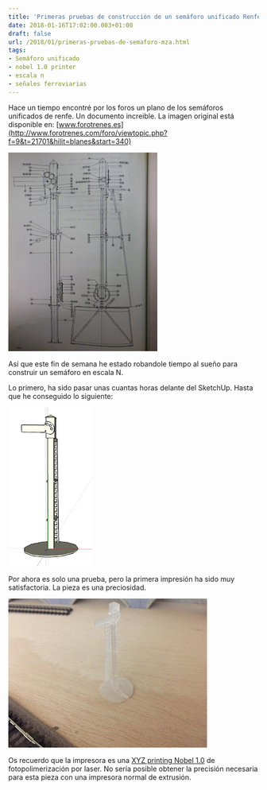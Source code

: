 ```yaml
---
title: 'Primeras pruebas de construcción de un semáforo unificado Renfe'
date: 2018-01-16T17:02:00.003+01:00
draft: false
url: /2018/01/primeras-pruebas-de-semaforo-mza.html
tags: 
- Semáforo unificado
- nobel 1.0 printer
- escala n
- señales ferroviarias
---
```


Hace un tiempo encontré por los foros un plano de los semáforos unificados de renfe. Un documento increible. La imagen original está disponible en: [www.forotrenes.es](http://www.forotrenes.com/foro/viewtopic.php?f=9&t=21701&hilit=blanes&start=340)  
  

[![](IMG_3825.JPG)](IMG_3825_big.JPG)

  
  
Así que este fin de semana he estado robandole tiempo al sueño para construir un semáforo en escala N.  
  
Lo primero, ha sido pasar unas cuantas horas delante del SketchUp. Hasta que he conseguido lo siguiente:  
  

[![](semaforoMzaCapturaPantalla.png)](semaforoMzaCapturaPantalla_big.png)

  
Por ahora es solo una prueba, pero la primera impresión ha sido muy satisfactoria. La pieza es una preciosidad.  
  

[![](IMG_4152.JPG)](IMG_4152_big.jpeg)

  
  
Os recuerdo que la impresora es una [XYZ printing Nobel 1.0](https://www.amazon.es/gp/product/B015SY9ST6/ref=as_li_tl?ie=UTF8&camp=3638&creative=24630&creativeASIN=B015SY9ST6&linkCode=as2&tag=rpr0f-21&linkId=dc4f8e30f5d4a73072d2384424d7b100) de fotopolimerización por laser. No sería posible obtener la precisión necesaria para esta pieza con una impresora normal de extrusión.